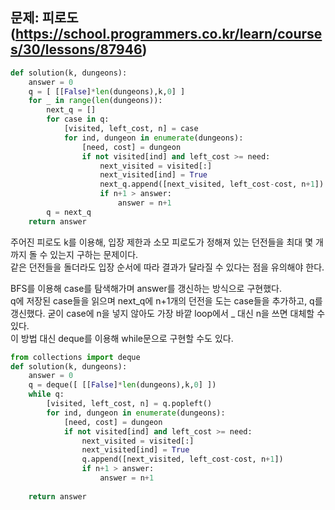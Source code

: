 ## 문제: 피로도 (https://school.programmers.co.kr/learn/courses/30/lessons/87946)  
  
```python
def solution(k, dungeons):
    answer = 0
    q = [ [[False]*len(dungeons),k,0] ]
    for _ in range(len(dungeons)):
        next_q = []
        for case in q:
            [visited, left_cost, n] = case
            for ind, dungeon in enumerate(dungeons):
                [need, cost] = dungeon
                if not visited[ind] and left_cost >= need:
                    next_visited = visited[:]
                    next_visited[ind] = True
                    next_q.append([next_visited, left_cost-cost, n+1])
                    if n+1 > answer:
                        answer = n+1
        q = next_q
    return answer
   ```

주어진 피로도 k를 이용해, 입장 제한과 소모 피로도가 정해져 있는 던전들을 최대 몇 개까지 돌 수 있는지 구하는 문제이다.  
같은 던전들을 돌더라도 입장 순서에 따라 결과가 달라질 수 있다는 점을 유의해야 한다.  

BFS를 이용해 case를 탐색해가며 answer를 갱신하는 방식으로 구현했다.  
q에 저장된 case들을 읽으며 next_q에 n+1개의 던전을 도는 case들을 추가하고, q를 갱신했다. 굳이 case에 n을 넣지 않아도 가장 바깥 loop에서 _ 대신 n을 쓰면 대체할 수 있다.  
이 방법 대신 deque를 이용해 while문으로 구현할 수도 있다.  

```python
from collections import deque
def solution(k, dungeons):
    answer = 0
    q = deque([ [[False]*len(dungeons),k,0] ])
    while q:
        [visited, left_cost, n] = q.popleft()
        for ind, dungeon in enumerate(dungeons):
            [need, cost] = dungeon
            if not visited[ind] and left_cost >= need:
                next_visited = visited[:]
                next_visited[ind] = True
                q.append([next_visited, left_cost-cost, n+1])
                if n+1 > answer:
                    answer = n+1
    
    return answer
```
